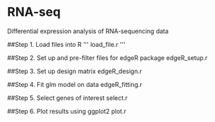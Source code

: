 # RNA-seq
Differential expression analysis of RNA-sequencing data

##Step 1. Load files into R
'''
load_file.r
'''

##Step 2. Set up and pre-filter files for edgeR package
edgeR_setup.r

##Step 3. Set up design matrix
edgeR_design.r

##Step 4. Fit glm model on data
edgeR_fitting.r	

##Step 5. Select genes of interest
select.r	

##Step 6. Plot results using ggplot2
plot.r
